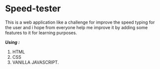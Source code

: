# Speed-tester

This is a web application like a challenge for improve the speed typing for the user and i  hope from everyone help me improve it by adding some features to it for learning purposes.

***Using :***
1. HTML
2. CSS
3. VANILLA JAVASCRIPT.
